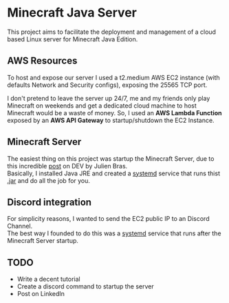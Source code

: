 # Minecraft Java Server
This project aims to facilitate the deployment and management of a cloud based Linux server for Minecraft Java Edition.

## AWS Resources
To host and expose our server I used a t2.medium AWS EC2 instance (with defaults Network and Security configs), exposing the 25565 TCP port.  

I don't pretend to leave the server up 24/7, me and my friends only play Minecraft on weekends and get a dedicated cloud machine to host Minecraft would be a waste of money. So, I used an **AWS Lambda Function** exposed by an **AWS API Gateway** to startup/shutdown the EC2 Instance.

## Minecraft Server
The easiest thing on this project was startup the Minecraft Server, due to this incredible [post](https://dev.to/julbrs/how-to-run-a-minecraft-server-on-aws-for-less-than-3-us-a-month-409p) on DEV by Julien Bras.  
Basically, I installed Java JRE and created a [systemd](https://pt.wikipedia.org/wiki/Systemd) service that runs thist [.jar](https://launcher.mojang.com/v1/objects/a16d67e5807f57fc4e550299cf20226194497dc2/server.jar) and do all the job for you.


## Discord integration
For simplicity reasons, I wanted to send the EC2 public IP to an Discord Channel.  
The best way I founded to do this was a [systemd](https://pt.wikipedia.org/wiki/Systemd) service that runs after the Minecraft Server startup.

## TODO
- Write a decent tutorial
- Create a discord command to startup the server
- Post on LinkedIn